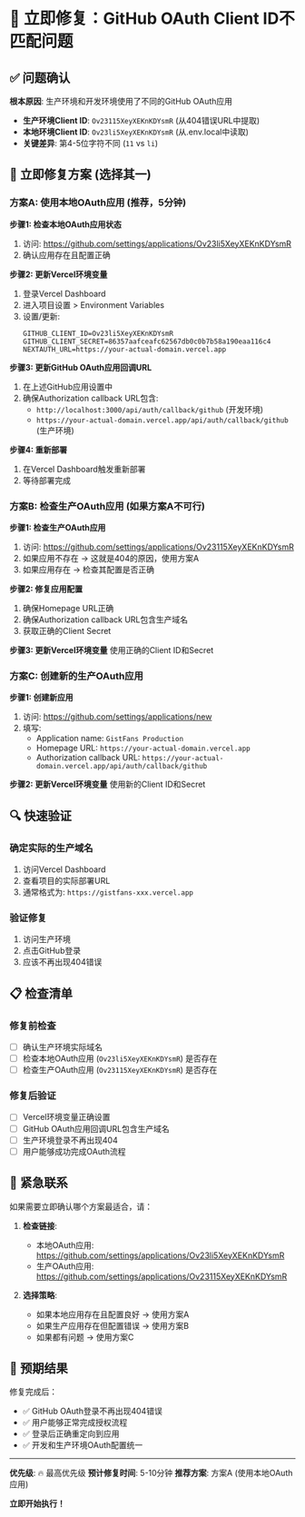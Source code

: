 # 🚨 立即修复：GitHub OAuth Client ID不匹配问题

## ✅ 问题确认

**根本原因**: 生产环境和开发环境使用了不同的GitHub OAuth应用

- **生产环境Client ID**: `Ov23115XeyXEKnKDYsmR` (从404错误URL中提取)
- **本地环境Client ID**: `Ov23li5XeyXEKnKDYsmR` (从.env.local中读取)
- **关键差异**: 第4-5位字符不同 (`11` vs `li`)

## 🔧 立即修复方案 (选择其一)

### 方案A: 使用本地OAuth应用 (推荐，5分钟)

**步骤1: 检查本地OAuth应用状态**
1. 访问: https://github.com/settings/applications/Ov23li5XeyXEKnKDYsmR
2. 确认应用存在且配置正确

**步骤2: 更新Vercel环境变量**
1. 登录Vercel Dashboard
2. 进入项目设置 > Environment Variables
3. 设置/更新:
   ```
   GITHUB_CLIENT_ID=Ov23li5XeyXEKnKDYsmR
   GITHUB_CLIENT_SECRET=86357aafceafc62567db0c0b7b58a190eaa116c4
   NEXTAUTH_URL=https://your-actual-domain.vercel.app
   ```

**步骤3: 更新GitHub OAuth应用回调URL**
1. 在上述GitHub应用设置中
2. 确保Authorization callback URL包含:
   - `http://localhost:3000/api/auth/callback/github` (开发环境)
   - `https://your-actual-domain.vercel.app/api/auth/callback/github` (生产环境)

**步骤4: 重新部署**
1. 在Vercel Dashboard触发重新部署
2. 等待部署完成

### 方案B: 检查生产OAuth应用 (如果方案A不可行)

**步骤1: 检查生产OAuth应用**
1. 访问: https://github.com/settings/applications/Ov23115XeyXEKnKDYsmR
2. 如果应用不存在 → 这就是404的原因，使用方案A
3. 如果应用存在 → 检查其配置是否正确

**步骤2: 修复应用配置**
1. 确保Homepage URL正确
2. 确保Authorization callback URL包含生产域名
3. 获取正确的Client Secret

**步骤3: 更新Vercel环境变量**
使用正确的Client ID和Secret

### 方案C: 创建新的生产OAuth应用

**步骤1: 创建新应用**
1. 访问: https://github.com/settings/applications/new
2. 填写:
   - Application name: `GistFans Production`
   - Homepage URL: `https://your-actual-domain.vercel.app`
   - Authorization callback URL: `https://your-actual-domain.vercel.app/api/auth/callback/github`

**步骤2: 更新Vercel环境变量**
使用新的Client ID和Secret

## 🔍 快速验证

### 确定实际的生产域名
1. 访问Vercel Dashboard
2. 查看项目的实际部署URL
3. 通常格式为: `https://gistfans-xxx.vercel.app`

### 验证修复
1. 访问生产环境
2. 点击GitHub登录
3. 应该不再出现404错误

## 📋 检查清单

### 修复前检查
- [ ] 确认生产环境实际域名
- [ ] 检查本地OAuth应用 (`Ov23li5XeyXEKnKDYsmR`) 是否存在
- [ ] 检查生产OAuth应用 (`Ov23115XeyXEKnKDYsmR`) 是否存在

### 修复后验证
- [ ] Vercel环境变量正确设置
- [ ] GitHub OAuth应用回调URL包含生产域名
- [ ] 生产环境登录不再出现404
- [ ] 用户能够成功完成OAuth流程

## 🚨 紧急联系

如果需要立即确认哪个方案最适合，请：

1. **检查链接**:
   - 本地OAuth应用: https://github.com/settings/applications/Ov23li5XeyXEKnKDYsmR
   - 生产OAuth应用: https://github.com/settings/applications/Ov23115XeyXEKnKDYsmR

2. **选择策略**:
   - 如果本地应用存在且配置良好 → 使用方案A
   - 如果生产应用存在但配置错误 → 使用方案B
   - 如果都有问题 → 使用方案C

## 🎯 预期结果

修复完成后：
- ✅ GitHub OAuth登录不再出现404错误
- ✅ 用户能够正常完成授权流程
- ✅ 登录后正确重定向到应用
- ✅ 开发和生产环境OAuth配置统一

---

**优先级**: 🔥 最高优先级
**预计修复时间**: 5-10分钟
**推荐方案**: 方案A (使用本地OAuth应用)

**立即开始执行！**
